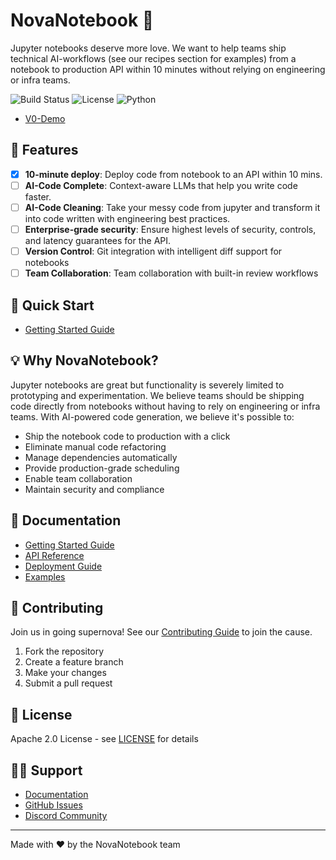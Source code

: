 # NovaNotebook 🌟

Jupyter notebooks deserve more love. We want to help teams ship technical AI-workflows (see our recipes section for examples) from a notebook to production API within 10 minutes without relying on engineering or infra teams.

![Build Status](https://img.shields.io/badge/build-passing-brightgreen) 
![License](https://img.shields.io/badge/license-Apache-blue)
![Python](https://img.shields.io/badge/python-3.8%2B-blue)

- [V0-Demo](https://www.loom.com/embed/594f27d2f54646a499dd437e5e40e2ff?sid=b341ffea-167f-405e-a9d4-be4c9f545b0d)

## 🌟 Features

- [x] **10-minute deploy**: Deploy code from notebook to an API within 10 mins.
- [ ] **AI-Code Complete**: Context-aware LLMs that help you write code faster.
- [ ] **AI-Code Cleaning**: Take your messy code from jupyter and transform it into code written with engineering best practices.
- [ ] **Enterprise-grade security**: Ensure highest levels of security, controls, and latency guarantees for the API.
- [ ] **Version Control**: Git integration with intelligent diff support for notebooks
- [ ] **Team Collaboration**: Team collaboration with built-in review workflows

## 🚀 Quick Start
- [Getting Started Guide](docs/getting-started.md)

## 💡 Why NovaNotebook?

Jupyter notebooks are great but functionality is severely limited to prototyping and experimentation. We believe teams should be shipping code directly from notebooks without having to rely on engineering or infra teams. With AI-powered code generation, we believe it's possible to:

- Ship the notebook code to production with a click
- Eliminate manual code refactoring 
- Manage dependencies automatically
- Provide production-grade scheduling
- Enable team collaboration
- Maintain security and compliance

## 📖 Documentation

- [Getting Started Guide](docs/getting-started.md)
- [API Reference](docs/api-reference.md)
- [Deployment Guide](docs/deployment.md)
- [Examples](examples/)

## 🤝 Contributing

Join us in going supernova! See our [Contributing Guide](CONTRIBUTING.md) to join the cause.

1. Fork the repository
2. Create a feature branch
3. Make your changes
4. Submit a pull request

## 📜 License

Apache 2.0 License - see [LICENSE](LICENSE) for details

## 🙋‍♀️ Support

- [Documentation](docs/)
- [GitHub Issues](https://github.com/yourusername/dune/issues)
- [Discord Community]()

---

Made with ❤️ by the NovaNotebook team
